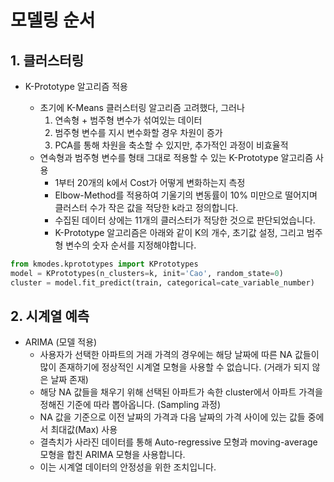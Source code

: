 
# 모델링 순서

## 1\. 클러스터링

  - K-Prototype 알고리즘 적용
    
      - 초기에 K-Means 클러스터링 알고리즘 고려했다, 그러나
        1)  연속형 + 범주형 변수가 섞여있는 데이터
        2)  범주형 변수를 지시 변수화할 경우 차원이 증가
        3)  PCA를 통해 차원을 축소할 수 있지만, 추가적인 과정이 비효율적
      - 연속형과 범주형 변수를 형태 그대로 적용할 수 있는 K-Prototype 알고리즘 사용
          - 1부터 20개의 k에서 Cost가 어떻게 변화하는지 측정
          - Elbow-Method를 적용하여 기울기의 변동률이 10% 미만으로 떨어지며 클러스터 수가 작은 값을 적당한
            k라고 정의합니다.
          - 수집된 데이터 상에는 11개의 클러스터가 적당한 것으로 판단되었습니다.
          - K-Prototype 알고리즘은 아래와 같이 K의 개수, 초기값 설정, 그리고 범주형 변수의 숫자 순서를
            지정해야합니다.

<!-- end list -->

``` python
from kmodes.kprototypes import KPrototypes
model = KPrototypes(n_clusters=k, init='Cao', random_state=0)
cluster = model.fit_predict(train, categorical=cate_variable_number)
```

## 2\. 시계열 예측

  - ARIMA (모델 적용)
      - 사용자가 선택한 아파트의 거래 가격의 경우에는 해당 날짜에 따른 NA 값들이 많이 존재하기에 정상적인 시계열 모형을
        사용할 수 없습니다. (거래가 되지 않은 날짜 존재)
      - 해당 NA 값들을 채우기 위해 선택된 아파트가 속한 cluster에서 아파트 가격을 정해진 기준에 따라 뽑아옵니다.
        (Sampling 과정)
      - NA 값을 기준으로 이전 날짜의 가격과 다음 날짜의 가격 사이에 있는 값들 중에서 최대값(Max) 사용
      - 결측치가 사라진 데이터를 통해 Auto-regressive 모형과 moving-average 모형을 합친 ARIMA
        모형을 사용합니다.
      - 이는 시계열 데이터의 안정성을 위한 조치입니다.
